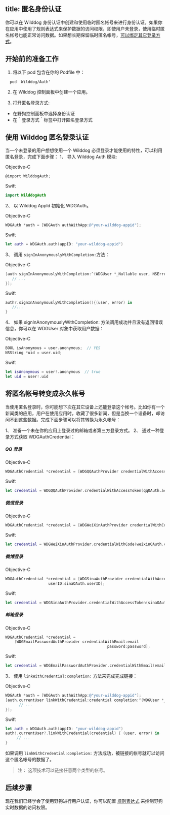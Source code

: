 title: 匿名身份认证
---

你可以在 Wilddog 身份认证中创建和使用临时匿名帐号来进行身份认证。如果你在应用中使用了规则表达式来保护数据的访问权限，即使用户未登录，使用临时匿名帐号也能正常访问数据。如果想长期保留临时匿名帐号，[可以绑定其它登录方式](/guide/auth/ios/link.html)。

## 开始前的准备工作
1. 将以下 pod 包含在你的 Podfile 中：
```
  pod 'Wilddog/Auth'
```
2. 在 Wilddog 控制面板中创建一个应用。

3. 打开匿名登录方式:

  * 在野狗控制面板中选择身份认证
  * 在｀登录方式｀标签中打开匿名登录方式
    
## 使用 Wilddog 匿名登录认证
当一个未登录的用户想想使用一个 Wilddog 必须登录才能使用的特性，可以利用匿名登录，完成下面步骤：
1、 导入 Wilddog Auth 模块:     
	
Objective-C
```objectivec
@import WilddogAuth;
```
Swift
```swift
import WilddogAuth
```
2、 以 Wilddog AppId 初始化 WDGAuth。

Objective-C
```objectivec
WDGAuth *auth = [WDGAuth authWithApp:@"your-wilddog-appid"];
```
Swift
```swift
let auth = WDGAuth.auth(appID: "your-wilddog-appid")
```
3、 调用 `signInAnonymouslyWithCompletion:`方法：

Objective-C
```objectivec
[auth signInAnonymouslyWithCompletion:^(WDGUser *_Nullable user, NSError *_Nullable error) {
   // ...
}];
```
Swift
```swift
auth?.signInAnonymouslyWithCompletion(){(user, error) in
   //...
}
```
4、 如果 signInAnonymouslyWithCompletion: 方法调用成功并且没有返回错误信息，你可以在 WDGUser 对象中获取用户数据：

Objective-C
```objectivec
BOOL isAnonymous = user.anonymous;  // YES
NSString *uid = user.uid;
```
Swift
```swift
let isAnonymous = user!.anonymous  // true
let uid = user!.uid
```
## 将匿名帐号转变成永久帐号
当使用匿名登录时，你可能想下次在其它设备上还能登录这个帐号。比如你有一个新闻类的应用，用户在使用应用时，收藏了很多新闻，但是当换一个设备时，却访问不到这些数据。完成下面步骤可以将其转换为永久帐号：

1、 准备一个未在你的应用上登录过的邮箱或者第三方登录方式。
2、 通过一种登录方式获取 WDGAuthCredential：

##### QQ 登录

Objective-C
```objectivec
WDGAuthCredential *credential = [WDGQQAuthProvider credentialWithAccessToken:qqOAuth.accessToken];
```
Swift
```swift
let credential = WDGQQAuthProvider.credentialWithAccessToken(qqOAuth.accessToken)

```
##### 微信登录

Objective-C
```objectivec
WDGAuthCredential *credential = [WDGWeiXinAuthProvider credentialWithCode:weixinOAuth.code];
```
Swift
```swift
let credential = WDGWeiXinAuthProvider.credentialWithCode(weixinOAuth.code)

```
##### 微博登录

Objective-C
```objectivec
WDGAuthCredential *credential = [WDGSinaAuthProvider credentialWithAccessToken:sinaOAuth.accessToken 
                   userID:sinaOAuth.userID];
```

Swift
```swift
let credential = WDGSinaAuthProvider.credentialWithAccessToken(sinaOAuth.accessToken, userID: sinaOAuth.userID)

```
##### 邮箱登录

Objective-C
```objectivec
WDGAuthCredential *credential =
    [WDGEmailPasswordAuthProvider credentialWithEmail:email
                                             password:password];
```

Swift
```swift
let credential = WDGEmailPasswordAuthProvider.credentialWithEmail(email, password: password)

```

3、 使用 `linkWithCredential:completion:` 方法来完成完成链接：

Objective-C
```objectivec
WDGAuth *auth = [WDGAuth authWithApp:@"your-wilddog-appid"];
[auth.currentUser linkWithCredential:credential completion:^(WDGUser *_Nullable user,NSError *_Nullable error) {
      // ...
}];
```

Swift
```swift
let auth = WDGAuth.auth(appID: "your-wilddog-appid")
auth!.currentUser?.linkWithCredential(credential) { (user, error) in
     // ...
}

```

如果调用 `linkWithCredential:completion:` 方法成功，被链接的帐号就可以访问这个匿名帐号的数据了。


>注： 这项技术可以链接任意两个类型的帐号。


## 后续步骤
现在我们已经学会了使用野狗进行用户认证，你可以配置 [规则表达式](/guide/sync/rules/introduce.html) 来控制野狗实时数据的访问权限。